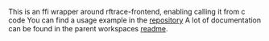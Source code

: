 This is an ffi wrapper around rftrace-frontend, enabling calling it from c code
You can find a usage example in the [repository](https://github.com/hermit-os/rftrace/examples/c)
A lot of documentation can be found in the parent workspaces [readme](https://github.com/hermit-os/rftrace).

